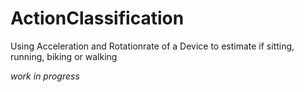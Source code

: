 # ActionClassification
Using Acceleration and Rotationrate of a Device to estimate if sitting, running, biking or walking

_work in progress_